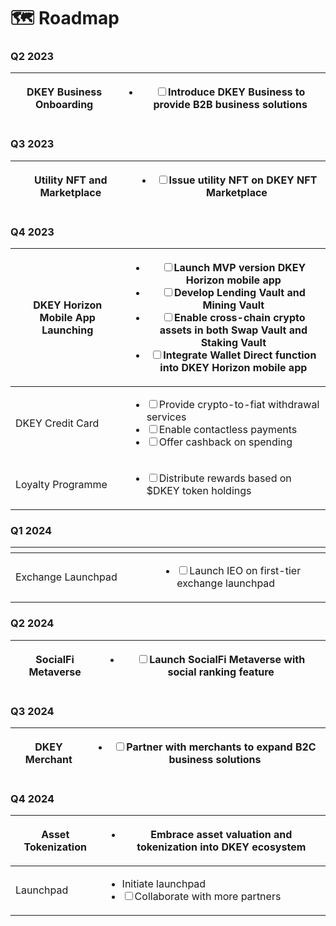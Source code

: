 # 🗺 Roadmap



### Q2 2023

| DKEY Business Onboarding | <ul class="contains-task-list"><li><input type="checkbox">Introduce DKEY Business to provide B2B business solutions</li></ul> |
| ------------------------ | ----------------------------------------------------------------------------------------------------------------------------- |



### Q3 2023

| Utility NFT and Marketplace | <ul class="contains-task-list"><li><input type="checkbox">Issue utility NFT on DKEY NFT Marketplace</li></ul> |
| --------------------------- | ------------------------------------------------------------------------------------------------------------- |



### Q4 2023

| DKEY Horizon Mobile App Launching | <ul class="contains-task-list"><li><input type="checkbox">Launch MVP version DKEY Horizon mobile app </li><li><input type="checkbox">Develop Lending Vault and Mining Vault </li><li><input type="checkbox">Enable cross-chain crypto assets in both Swap Vault and Staking Vault </li><li><input type="checkbox">Integrate Wallet Direct function into DKEY Horizon mobile app</li></ul> |
| --------------------------------- | ----------------------------------------------------------------------------------------------------------------------------------------------------------------------------------------------------------------------------------------------------------------------------------------------------------------------------------------------------------------------------------------- |
| DKEY Credit Card                  | <ul class="contains-task-list"><li><input type="checkbox">Provide crypto-to-fiat withdrawal services </li><li><input type="checkbox">Enable contactless payments </li><li><input type="checkbox">Offer cashback on spending</li></ul>                                                                                                                                                     |
| Loyalty Programme                 | <ul class="contains-task-list"><li><input type="checkbox">Distribute rewards based on $DKEY token holdings</li></ul>                                                                                                                                                                                                                                                                      |



### Q1 2024

<table data-header-hidden><thead><tr><th width="215"></th><th></th></tr></thead><tbody><tr><td>Exchange Launchpad</td><td><ul class="contains-task-list"><li><input type="checkbox">Launch IEO on first-tier exchange launchpad</li></ul></td></tr></tbody></table>



### Q2 2024

| SocialFi Metaverse | <ul class="contains-task-list"><li><input type="checkbox">Launch SocialFi Metaverse with social ranking feature</li></ul> |
| ------------------ | ------------------------------------------------------------------------------------------------------------------------- |



### Q3 2024

| DKEY Merchant | <ul class="contains-task-list"><li><input type="checkbox">Partner with merchants to expand B2C business solutions</li></ul> |
| ------------- | --------------------------------------------------------------------------------------------------------------------------- |



### Q4 2024

| Asset Tokenization | <ul class="contains-task-list"><li>Embrace asset valuation and tokenization into DKEY ecosystem</li></ul>                      |
| ------------------ | ------------------------------------------------------------------------------------------------------------------------------ |
| Launchpad          | <ul class="contains-task-list"><li>Initiate launchpad</li><li><input type="checkbox">Collaborate with more partners </li></ul> |



